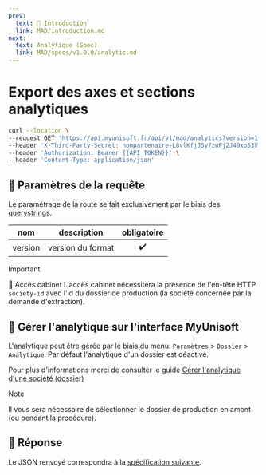 ```yaml
---
prev:
  text: 💃 Introduction
  link: MAD/introduction.md
next:
  text: Analytique (Spec)
  link: MAD/specs/v1.0.0/analytic.md
---
```


# Export des axes et sections analytiques

```bash
curl --location \
--request GET 'https://api.myunisoft.fr/api/v1/mad/analytics?version=1.0.0' \
--header 'X-Third-Party-Secret: nompartenaire-L8vlKfjJ5y7zwFj2J49xo53V' \
--header 'Authorization: Bearer {{API_TOKEN}}' \
--header 'Content-Type: application/json'
```

## 🔧 Paramètres de la requête

Le paramétrage de la route se fait exclusivement par le biais des [querystrings](https://en.wikipedia.org/wiki/Query_string). 

| nom | description | obligatoire |
| --- | --- | :---: |
| version | version du format | ✔️ |

> [!IMPORTANT]
> 🔹 Accès cabinet 
> L'accès cabinet nécessitera la présence de l'en-tête HTTP `society-id` avec l'id du dossier de production (la société concernée par la demande d'extraction).

## 💬 Gérer l'analytique sur l'interface MyUnisoft

L'analytique peut être gérée par le biais du menu: `Paramètres` > `Dossier` > `Analytique`. Par défaut l'analytique d'un dossier est déactivé.

Pour plus d'informations merci de consulter le guide [Gérer l'analytique d'une société (dossier)](../../accounting/folder/analytique.md)

> [!NOTE]
> Il vous sera nécessaire de sélectionner le dossier de production en amont (ou pendant la procédure).


## 🔬 Réponse

Le JSON renvoyé correspondra à la [spécification suivante](../specs/v1.0.0/analytic.md).
